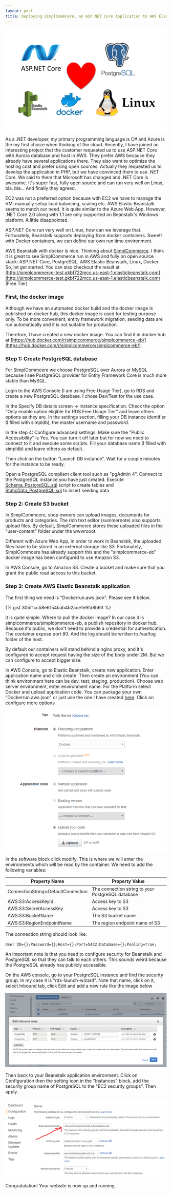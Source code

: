 ```yaml
---
layout: post
title: Deploying SimplCommcere, an ASP.NET Core Application to AWS Elastic Beanstalk with Docker and PostgreSQL
---
```


![SimplCommerce Beanstalk](/images/aspnetcorelove.png)

As a .NET developer, my primary programming language is C# and Azure is the my first choice when thinking of the cloud. Recently, I have joined an interesting project that the customer requested us to use ASP.NET Core with Aurora database and host in AWS. They prefer AWS because they already have several applications there. They also want to optimize the hosting cost and prefer using open sources. Actually they requested us to develop the application in PHP, but we have convinced them to use .NET Core. We said to them that Microsoft has changed and .NET Core is awesome. It's super fast, fully open source and can run very well on Linux, bla. bla... And finally they agreed.

EC2 was not a preferred option because with EC2 we have to manage the VM: manually setup load balancing, scaling etc. AWS Elastic Beanstalk seems to match our need. It is quite similar to the Azure Web App. However, .NET Core 2.0 along with 1.1 are only supported on Beanstalk's Windows platform. A little disappointed.

ASP.NET Core run very well on Linux, how can we leverage that. Fortunately, Beanstalk supports deploying from docker containers. Sweet! with Docker containers, we can define our own run time environment. 

AWS Beanstalk with docker is nice. Thinking about [SimplCommerce](https://github.com/simplcommerce/SimplCommerce). I think it is great to see SimplCommerce run in AWS and fully on open source stack: ASP.NET Core, PostgreSQL, AWS Elastic Beanstalk, Linux, Docker. So, let get started. You can also checkout the result at [http://simplcommerce-test.gkbf722mcc.us-east-1.elasticbeanstalk.com](http://simplcommerce-test.gkbf722mcc.us-east-1.elasticbeanstalk.com) (Free Tier)

### First, the docker image

Although we have an automated docker build and the docker image is published on docker hub, this docker image is used for testing purpose only. To be more convenient, entity framework migration, seeding data are run automatically and it is not suitable for production.

Therefore, I have created a new docker image. You can find it in docker hub at [https://hub.docker.com/r/simplcommerce/simplcommerce-eb/](https://hub.docker.com/r/simplcommerce/simplcommerce-eb/)

### Step 1: Create PostgreSQL database

For SimplCommcere we choose PostgreSQL over Aurora or MySQL because I see PostgreSQL provider for Entity Framework Core is much more stable than MySQL.

Login to the AWS Console (I am using Free Usage Tier), go to RDS and create a new PostgreSQL database. I chose Dev/Test for the use case.

In the Specify DB details screen -> Instance specification. Check the option "Only enable option eligible for RDS Free Usage Tier" and leave others options as they are. In the settings section, filling your DB instance identifier (I filled with simpldb), the master username and password.

In the step 4: Configure advanced settings. Make sure the "Public Accessibility" is Yes. You can turn it off later but for now we need to connect to it and execute some scripts. Fill your database name (I filled with simpldb) and leave others as default.

Then click on the button "Launch DB instance". Wait for a couple minutes for the instance to be ready.

Open a PostgreSQL compliant client tool such as "pgAdmin 4". Connect to the PostgreSQL instance you have just created. Execute [Schema_PostgreSQL.sql](https://github.com/simplcommerce/SimplCommerce/blob/master/src/Database/Schema_PostgreSQL.sql) script to create tables and [StaticData_PostgreSQL.sql](https://github.com/simplcommerce/SimplCommerce/blob/master/src/Database/StaticData_PostgreSQL.sql) to insert seeding data


### Step 2: Create S3 bucket

In SimplCommcere, shop owners can upload images, documents for products and categories. The rich text editor (summernote) also supports upload files. By default, SimplCommcere stores these uploaded files in the "user-content" folder under the wwwrooot.

Different with Azure Web App, in order to work in Beanstalk, the uploaded files have to be stored in an external storage like S3. Fortunately, SimplCommcere has already support this and the "simplcommerce-eb" docker image has been configured to use Amazon S3.

In AWS Console, go to Amazon S3. Create a bucket and make sure that you grant the public read access to this bucket.

### Step 3: Create AWS Elastic Beanstalk application

The first thing we need is "Dockerrun.aws.json". Please see it below.

{% gist 305f1cc58e6154bab4b2ace1e9fd8b93 %}

It is quite simple. Where to pull the docker image? In our case it is simplcommerce/simplcommerce-eb, a publish repository in docker hub. Because it's public, we don't need to provide a credential for authentication. The container expose port 80. And the log should be written to /var/log folder of the host.

By default our containers will stand behind a nginx proxy, and it's configured to accept request having the size of the body under 2M. But we can configure to accept bigger size.

In AWS Console, go to Elastic Beanstalk, create new application. Enter application name and click create. Then create an environment (You can think environment here can be dev, test, staging, production). Choose web server environment, enter environment name. For the Platform select Docker and upload application code. You can package your own "Dockerrun.aws.json" or just use the one I have created [here](https://github.com/simplcommerce/SimplCommerce/blob/master/aws-beanstalk/simplcommerce-eb.zip). Click on configure more options

![SimplCommerce Beanstalk](/images/beanstalk1.png)

In the software block click modify. This is where we will enter the environments which will be read by the container. We need to add the following variables:

| Property Name | Property Value |
|---------------|----------------|
|ConnectionStrings:DefaultConnection | The connection string to your PostgreSQL database |
|AWS:S3:AccessKeyId| Access key to S3 |
|AWS:S3:SecretAccessKey| Access key to S3 |
|AWS:S3:BucketName| The S3 bucket name |
|AWS:S3:RegionEndpointName| The region endpoint name of S3 |

The connection string should look like: 

`User ID={};Password={};Host={};Port=5432;Database={};Pooling=true;`

An important note is that you need to configure security for Beanstalk and PostgreSQL so that they can talk to each others. This sounds weird because the PostgreSQL already has publicly accessible.

On the AWS console, go to your PostgreSQL instance and find the security group. In my case it is "rds-launch-wizard". Note that name, click on it, select Inbound tab, click Edit and add a new rule like the image below

![SimplCommerce Beanstalk](/images/beanstalk3.png)

Then back to your Beanstalk application environment. Click on Configuration then the setting icon in the "Instances" block, add the security group name of PostgreSQL to the "EC2 security groups". Then apply.

![SimplCommerce Beanstalk](/images/beanstalk2.png)

Congratulation! Your website is now up and running.